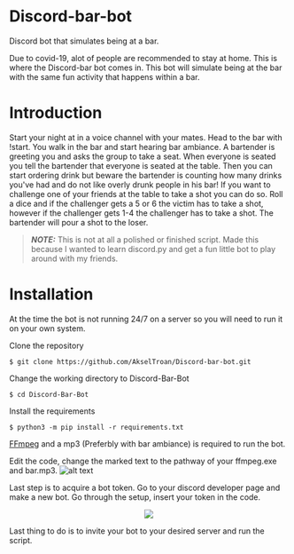 # Discord-bar-bot
Discord bot that simulates being at a bar.

Due to covid-19, alot of people are recommended to stay at home. This is where the Discord-bar bot comes in. This bot will simulate being at the bar with the same fun activity that happens within a bar. 

# Introduction
Start your night at in a voice channel with your mates. Head to the bar with !start. You walk in the bar and start hearing bar ambiance. A bartender is greeting you and asks the group to take a seat. When everyone is seated you tell the bartender that everyone is seated at the table. Then you can start ordering drink but beware the bartender is counting how many drinks you've had and do not like overly drunk people in his bar! If you want to challenge one of your friends at the table to take a shot you can do so. Roll a dice and if the challenger gets a 5 or 6 the victim has to take a shot, however if the challenger gets 1-4 the challenger has to take a shot. The bartender will pour a shot to the loser.    


> **_NOTE:_**  This is not at all a polished or finished script. Made this because I wanted to learn discord.py and get a fun little bot to play around with my friends.

# Installation
At the time the bot is not running 24/7 on a server so you will need to run it on your own system.

Clone the repository
```
$ git clone https://github.com/AkselTroan/Discord-bar-bot.git
```
Change the working directory to Discord-Bar-Bot
```
$ cd Discord-Bar-Bot
```
Install the requirements
```
$ python3 -m pip install -r requirements.txt
```

[FFmpeg](https://ffmpeg.org/download.html) and a mp3 (Preferbly with bar ambiance) is required to run the bot. 

Edit the code, change the marked text to the pathway of your ffmpeg.exe and bar.mp3.
![alt text](https://i.imgur.com/kvSTlw8.png)

Last step is to acquire a bot token. Go to your discord developer page and make a new bot. Go through the setup, insert your token in the code. 

<div style="text-align:center"><img src="https://i.imgur.com/GLG3MXO.png" /></div>

Last thing to do is to invite your bot to your desired server and run the script.
